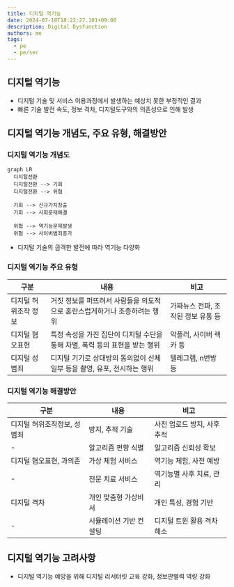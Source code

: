 ```yaml
---
title: 디지털 역기능
date: 2024-07-10T18:22:27.101+09:00
description: Digital Dysfunction
authors: me
tags:
  - pe
  - pe/sec 
---
```


## 디지털 역기능

- 디지털 기술 및 서비스 이용과정에서 발생하는 예상치 못한 부정적인 결과
- 빠른 기술 발전 속도, 정보 격차, 디지털도구와의 의존성으로 인해 발생

## 디지털 역기능 개념도, 주요 유형, 해결방안

### 디지털 역기능 개념도

```mermaid
graph LR
  디지털전환
  디지털전환 --> 기회
  디지털전환 --> 위협

  기회 --> 신규가치창출
  기회 --> 사회문제해결

  위협 --> 역기능문제발생
  위협 --> 사이버범죄증가
```

- 디지털 기술의 급격한 발전에 따라 역기능 다양화

### 디지털 역기능 주요 유형

| 구분 | 내용 | 비고 |
| --- | --- | --- |
| 디지털 허위조작 정보 | 거짓 정보를 퍼뜨려서 사람들을 의도적으로 혼란스럽게하거나 조종하려는 행위 | 가짜뉴스 전파, 조작된 정보 유통 등 |
| 디지털 혐오표현 | 특정 속성을 가진 집단이 디지털 수단을 통해 차별, 폭력 등의 표현을 받는 행위 | 악플러, 사이버 렉카 등 |
| 디지털 성범죄 | 디지털 기기로 상대방의 동의없이 신체 일부 등을 촬영, 유포, 전시하는 행위 | 텔레그램, n번방 등 |

### 디지털 역기능 해결방안

| 구분 | 내용 | 비고 |
| --- | --- | --- |
| 디지털 허위조작정보, 성범죄 | 방지, 추적 기술 | 사전 업로드 방지, 사후 추적 |
| - | 알고리즘 편향 식별 | 알고리즘 신뢰성 확보 |
| 디지털 혐오표현, 과의존 | 가상 체험 서비스 | 역기능 체험, 사전 예방 |
| - | 전문 치료 서비스 | 역기능별 사후 치료, 관리 |
| 디지털 격차 | 개인 맞춤형 가상비서 | 개인 특성, 경험 기반 |
| - | 시뮬레이션 기반 컨설팅 | 디지털 트윈 활용 격차 해소 |

## 디지털 역기능 고려사항

- 디지털 역기능 예방을 위해 디지털 리서터릿 교육 강화, 정보판별력 역량 강화
